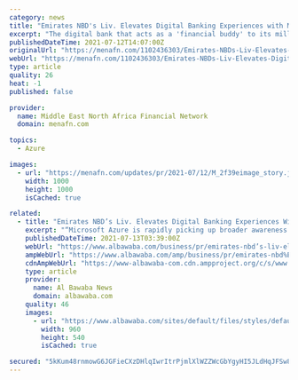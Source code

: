 ```yaml
---
category: news
title: "Emirates NBD's Liv. Elevates Digital Banking Experiences with Microsoft Azure Cloud Services"
excerpt: "The digital bank that acts as a 'financial buddy' to its millennial clients is now powered by Microsoft Azure Cloud Services. The bank's Today landing page has a variety of technical integrations ..."
publishedDateTime: 2021-07-12T14:07:00Z
originalUrl: "https://menafn.com/1102436303/Emirates-NBDs-Liv-Elevates-Digital-Banking-Experiences-with-Microsoft-Azure-Cloud-Services&source=246"
webUrl: "https://menafn.com/1102436303/Emirates-NBDs-Liv-Elevates-Digital-Banking-Experiences-with-Microsoft-Azure-Cloud-Services&source=246"
type: article
quality: 26
heat: -1
published: false

provider:
  name: Middle East North Africa Financial Network
  domain: menafn.com

topics:
  - Azure

images:
  - url: "https://menafn.com/updates/pr/2021-07/12/M_2f39eimage_story.jpg"
    width: 1000
    height: 1000
    isCached: true

related:
  - title: "Emirates NBD’s Liv. Elevates Digital Banking Experiences With Microsoft Azure Cloud Services"
    excerpt: "“Microsoft Azure is rapidly picking up broader awareness from businesses, large and small, who are increasingly trusting the services to enhance their capabilities from the more than 60+ Azure regions, including the UAE cloud regions,” said Naim ..."
    publishedDateTime: 2021-07-13T03:39:00Z
    webUrl: "https://www.albawaba.com/business/pr/emirates-nbd’s-liv-elevates-digital-banking-experiences-microsoft-azure-cloud-services"
    ampWebUrl: "https://www.albawaba.com/amp/business/pr/emirates-nbd%E2%80%99s-liv-elevates-digital-banking-experiences-microsoft-azure-cloud-services"
    cdnAmpWebUrl: "https://www-albawaba-com.cdn.ampproject.org/c/s/www.albawaba.com/amp/business/pr/emirates-nbd%E2%80%99s-liv-elevates-digital-banking-experiences-microsoft-azure-cloud-services"
    type: article
    provider:
      name: Al Bawaba News
      domain: albawaba.com
    quality: 46
    images:
      - url: "https://www.albawaba.com/sites/default/files/styles/default/public/2021-07/Naim%20Yazbeck%20final.jpg?itok=aUm_tIwz"
        width: 960
        height: 540
        isCached: true

secured: "5kKum48rnmowG6JGFieCXzDHlqIwrItrPjmlXlWZZWcGbYgyHI5JLdHqJFSw8ogASRF3jiYPgSw+cmD4Rdq5oDvsi56Svr/9sBaxCET4CbLtWFEOQ+fyNTTPPqQO36lEZBZqnW0qh+LmgZjojtuO75czFarfFlCyXbgKAVuSz14Fnf2tiSjf+2N1BxbL35+/O6t7lzKPUrthlNLLEbWtxDPshOskIgaliHehEgYe68Vpd1+xOA0g2P7vaKV9SkMRx/aiFlhuZtWXImekv9KN4pZKQz3T6NNeiRwfrucuA/2um0TkitlvRDtszrqQVtwFrqzH8zdom/Uqfu0JmL7OpGl55MrbtnVxNRlLTJFmE5w=;/B4b+/rSk9PDiLLjnfWBtg=="
---
```


